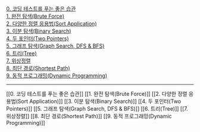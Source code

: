 [0. 코딩 테스트를 푸는 좋은 습관]()    
[1. 완전 탐색(Brute Force)]()    
[2. 다양한 정렬 응용법(Sort Application)]()    
[3. 이분 탐색(Binary Search)]()    
[4. 두 포인터(Two Pointers)]()    
[5. 그래프 탐색(Graph Search, DFS & BFS)]()    
[6. 트리(Tree)]()    
[7. 위상정렬]()    
[8. 최단 경로(Shortest Path)]()    
[9. 동적 프로그래밍(Dynamic Programming)]()



----
[[0. 코딩 테스트를 푸는 좋은 습관]]
[[1. 완전 탐색(Brute Force)]]
[[2. 다양한 정렬 응용법(Sort Application)]]
[[3. 이분 탐색(Binary Search)]]
[[4. 두 포인터(Two Pointers)]]
[[5. 그래프 탐색(Graph Search, DFS & BFS)]]
[[6. 트리(Tree)]]
[[7. 위상정렬]]
[[8. 최단 경로(Shortest Path)]]
[[9. 동적 프로그래밍(Dynamic Programming)]]

